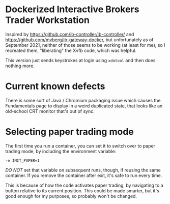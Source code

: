 # Dockerized Interactive Brokers Trader Workstation

Inspired by https://github.com/ib-controller/ib-controller/ and https://github.com/mvberg/ib-gateway-docker, but unfortunately as of September 2021, neither of those seems to be working (at least for me), so I recreated them, "liberating" the Xvfb code, which was helpful.

This version just sends keystrokes at login using `xdotool` and then does nothing more.

# Current known defects

There is some sort of Java / Chromium packaging issue which causes the Fundamentals page to display in a weird duplicated state, that looks like an old-school CRT monitor that's out of sync.

# Selecting paper trading mode 

The first time you run a container, you can set it to switch over to paper trading mode, by including the environment variable:

    -e INIT_PAPER=1

*DO NOT* set that variable on subsequent runs, though, if reusing the same container. If you remove the container after exit, it's safe to run every time. 

This is because of how the code activates paper trading, by navigating to a button relative to its current position. This could be made smarter, but it's good enough for my purposes, so probably won't be changed.
